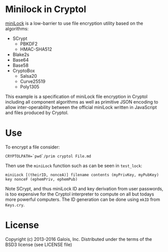 # Minilock in Cryptol

[miniLock](https://minilock.io) is a low-barrier to use file encryption utility
based on the algorithms:

 * SCrypt
    - PBKDF2
    - HMAC-SHA512
 * Blake2s
 * Base64
 * Base58
 * CryptoBox
    - Salsa20
    - Curve25519
    - Poly1305

This example is a specification of miniLock file encryption in Cryptol including
all component algorithms as well as primitive JSON encoding to allow
inter-operability between the official miniLock written in JavaScript and files
produced by Cryptol.

# Use

To encrypt a file consider:

```
CRYPTOLPATH=`pwd`/prim cryptol File.md
```

Then use the `miniLock` function such as can be seen in `test_lock`:

```
miniLock [(theirID, nonceA)] filename contents (myPrivKey, myPubKey) key nonceF (ephemPriv, ephemPub)
```

Note SCrypt, and thus miniLock ID and key derivation from user passwords, is too
expensive for the Cryptol interpreter to compute on all but todays more powerful
computers.  The ID generation can be done using `mkID` from `Keys.cry`.

# License

Copyright (c) 2013-2016 Galois, Inc.
Distributed under the terms of the BSD3 license (see LICENSE file)
